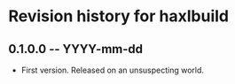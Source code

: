 # Revision history for haxlbuild

## 0.1.0.0  -- YYYY-mm-dd

* First version. Released on an unsuspecting world.
